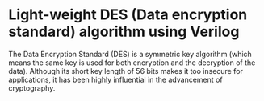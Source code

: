# Light-weight DES (Data encryption standard) algorithm using Verilog
The Data Encryption Standard (DES) is a symmetric key algorithm (which means 
the same key is used for both encryption and the decryption of the data). Although 
its short key length of 56 bits makes it too insecure for applications, it has been 
highly influential in the advancement of cryptography.


